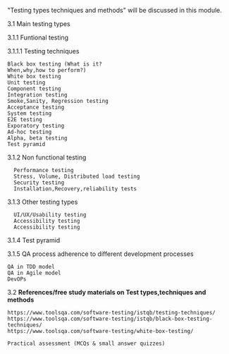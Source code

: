 "Testing types techniques and methods" will be discussed in this module.

3.1	Main testing types

3.1.1	Funtional testing

3.1.1.1	Testing techniques

	Black box testing (What is it?
	When,why,how to perform?)	
	White box testing
	Unit testing
	Component testing
	Integration testing
	Smoke,Sanity, Regression testing
	Acceptance testing
	System testing
	E2E testing
	Exporatory testing
	Ad-hoc testing
	Alpha, beta testing
	Test pyramid
  
3.1.2	Non functional testing

      Performance testing             
      Stress, Volume, Distributed load testing 
      Security testing 
      Installation,Recovery,reliability tests

3.1.3	Other testing types

      UI/UX/Usability testing
      Accessibility testing
      Accessibility testing
	
3.1.4	Test pyramid

3.1.5	QA process adherence to different development processes

	QA in TDD model
	QA in Agile model
	DevOPs
	
3.2	**References/free study materials on Test types,techniques and methods**

	https://www.toolsqa.com/software-testing/istqb/testing-techniques/
	https://www.toolsqa.com/software-testing/istqb/black-box-testing-techniques/
	https://www.toolsqa.com/software-testing/white-box-testing/
	
	Practical assessment (MCQs & small answer quizzes)
